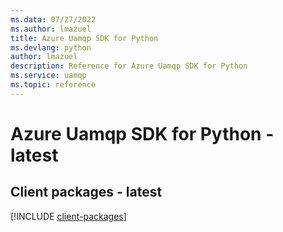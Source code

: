 ```yaml
---
ms.data: 07/27/2022
ms.author: lmazuel
title: Azure Uamqp SDK for Python
ms.devlang: python
author: lmazuel
description: Reference for Azure Uamqp SDK for Python
ms.service: uamqp
ms.topic: reference
---
```

# Azure Uamqp SDK for Python - latest

## Client packages - latest
[!INCLUDE [client-packages](uamqp-client-index.md)]